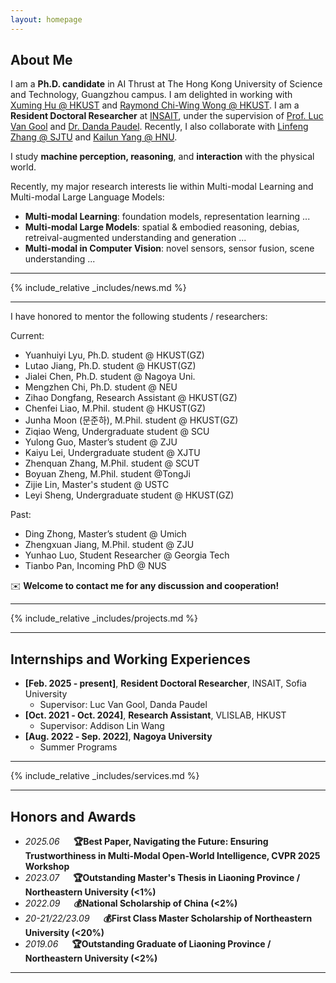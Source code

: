 ```yaml
---
layout: homepage
---
```


## About Me
I am a **Ph.D. candidate** in AI Thrust at The Hong Kong University of Science and Technology, Guangzhou campus. I am delighted in working with [Xuming Hu @ HKUST](https://xuminghu.github.io/) and [Raymond Chi-Wing Wong @ HKUST](https://www.cse.ust.hk/~raywong/). I am a **Resident Doctoral Researcher** at [INSAIT](https://insait.ai/), under the supervision of [Prof. Luc Van Gool](https://insait.ai/prof-luc-van-gool/) and [Dr. Danda Paudel](https://insait.ai/dr-danda-paudel/). Recently, I also collaborate with [Linfeng Zhang @ SJTU](http://www.zhanglinfeng.tech/) and [Kailun Yang @ HNU](https://www.yangkailun.com/). 

I study **machine perception, reasoning**, and **interaction** with the physical world. 

Recently, my major research interests lie within Multi-modal Learning and Multi-modal Large Language Models:

- **Multi-modal Learning**: foundation models, representation learning ...
- **Multi-modal Large Models**: spatial & embodied reasoning, debias, retreival-augmented understanding and generation ...
- **Multi-modal in Computer Vision**: novel sensors, sensor fusion, scene understanding ...
  
---

{% include_relative _includes/news.md %}

---

I have honored to mentor the following students / researchers:

Current:
- Yuanhuiyi Lyu, Ph.D. student @ HKUST(GZ)
- Lutao Jiang, Ph.D. student @ HKUST(GZ)
- Jialei Chen, Ph.D. student @ Nagoya Uni.
- Mengzhen Chi, Ph.D. student @ NEU
- Zihao Dongfang, Research Assistant @ HKUST(GZ)
- Chenfei Liao, M.Phil. student @ HKUST(GZ)
- Junha Moon (문준하), M.Phil. student @ HKUST(GZ)
- Ziqiao Weng, Undergraduate student @ SCU
- Yulong Guo, Master’s student @ ZJU
- Kaiyu Lei, Undergraduate student @ XJTU
- Zhenquan Zhang, M.Phil. student @ SCUT
- Boyuan Zheng, M.Phil. student @TongJi
- Zijie Lin, Master's student @ USTC
- Leyi Sheng, Undergraduate student @ HKUST(GZ)

Past:
- Ding Zhong, Master’s student @ Umich
- Zhengxuan Jiang, M.Phil. student @ ZJU
- Yunhao Luo, Student Researcher @ Georgia Tech
- Tianbo Pan, Incoming PhD @ NUS
  
✉️ **Welcome to contact me for any discussion and cooperation!**

---

{% include_relative _includes/projects.md %}

---

## Internships and Working Experiences

- **[Feb. 2025 ‑ present]**, **Resident Doctoral Researcher**, INSAIT, Sofia University  
  - Supervisor: Luc Van Gool, Danda Paudel
- **[Oct. 2021 ‑ Oct. 2024]**, **Research Assistant**, VLISLAB, HKUST  
  - Supervisor: Addison Lin Wang
- **[Aug. 2022 ‑ Sep. 2022]**, **Nagoya University**  
  - Summer Programs

---

{% include_relative _includes/services.md %}

---

## Honors and Awards
- *2025.06* &emsp; **🏆Best Paper, Navigating the Future: Ensuring Trustworthiness in Multi-Modal Open-World Intelligence, CVPR 2025 Workshop**
- *2023.07* &emsp; **🏆Outstanding Master's Thesis in Liaoning Province / Northeastern University (<1%)**
- *2022.09* &emsp; **💰National Scholarship of China (<2%)**
- *20-21/22/23.09* &emsp; **💰First Class Master Scholarship of Northeastern University (<20%)**
- *2019.06* &emsp; **🏆Outstanding Graduate of Liaoning Province / Northeastern University (<2%)**

---

<script type='text/javascript' id='clustrmaps' src='//cdn.clustrmaps.com/map_v2.js?cl=080808&w=a&t=tt&d=zrl7WjzBxF_qKC05N5OneNhjFigQ9jPab4GJHSWvjkI&co=ffffff&cmo=3acc3a&cmn=ff5353&ct=808080'></script>
